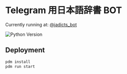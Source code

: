# Telegram 用日本語辞書 BOT

Currently running at: [@jadicts_bot](https://telegram.me/jadicts_bot)

![Python Version](https://img.shields.io/badge/python-3.9-green)

## Deployment

```bash
pdm install
pdm run start
```
